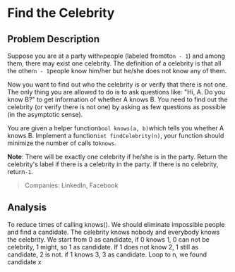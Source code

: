 # Find the Celebrity

## Problem Description

Suppose you are at a party with`n`people \(labeled from`0`to`n - 1`\) and among them, there may exist one celebrity. The definition of a celebrity is that all the other`n - 1`people know him/her but he/she does not know any of them.

Now you want to find out who the celebrity is or verify that there is not one. The only thing you are allowed to do is to ask questions like: "Hi, A. Do you know B?" to get information of whether A knows B. You need to find out the celebrity \(or verify there is not one\) by asking as few questions as possible \(in the asymptotic sense\).

You are given a helper function`bool knows(a, b)`which tells you whether A knows B. Implement a function`int findCelebrity(n)`, your function should minimize the number of calls to`knows`.

**Note**: There will be exactly one celebrity if he/she is in the party. Return the celebrity's label if there is a celebrity in the party. If there is no celebrity, return`-1`.

> Companies: LinkedIn, Facebook



## Analysis

To reduce times of calling knows\(\). We should eliminate impossible people and find a candidate. The celebrity knows nobody and everybody knows the celebrity. We start from 0 as candidate, if 0 knows 1, 0 can not be celebrity, 1 might, so 1 as candidate. If 1 does not know 2, 1 still as candidate, 2 is not. if 1 knows 3, 3 as candidate. Loop to n, we found candidate x



